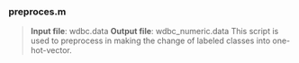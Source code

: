 ### preproces.m
> **Input file**: wdbc.data
> **Output file**: wdbc_numeric.data
> This script is used to preprocess in making the change of labeled classes into one-hot-vector.